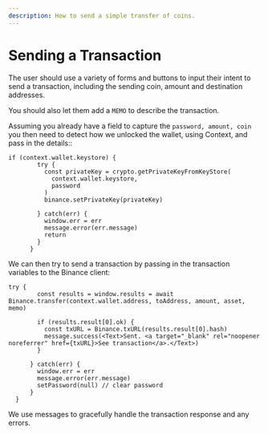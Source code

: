 ```yaml
---
description: How to send a simple transfer of coins.
---
```


# Sending a Transaction

The user should use a variety of forms and buttons to input their intent to send a transaction, including the sending coin, amount and destination addresses.

You should also let them add a `MEMO` to describe the transaction.

Assuming you already have a field to capture the `password, amount, coin` you then need to detect how we unlocked the wallet, using Context, and pass in the details::

```text
if (context.wallet.keystore) {
        try {
          const privateKey = crypto.getPrivateKeyFromKeyStore(
            context.wallet.keystore,
            password
          )
          binance.setPrivateKey(privateKey)

        } catch(err) {
          window.err = err
          message.error(err.message)
          return
        }
      }
```

We can then try to send a transaction by passing in the transaction variables to the Binance client:

```text
try {
        const results = window.results = await Binance.transfer(context.wallet.address, toAddress, amount, asset, memo)

        if (results.result[0].ok) {
          const txURL = Binance.txURL(results.result[0].hash)
          message.success(<Text>Sent. <a target="_blank" rel="noopener noreferrer" href={txURL}>See transaction</a>.</Text>)
        }

      } catch(err) {
        window.err = err
        message.error(err.message)
        setPassword(null) // clear password
      }
  }
```

We use messages to gracefully handle the transaction response and any errors.

